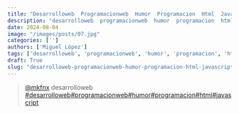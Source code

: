 ```yaml
---
title: "Desarrolloweb  Programacionweb  Humor  Programacion  Html  Javascript"
description: "desarrolloweb  programacionweb  humor  programacion  html  javascript"
date: 2024-08-04
image: "/images/posts/07.jpg"
categories: ['']
authors: ['Miguel López']
tags: ['desarrolloweb', 'programacionweb', 'humor', 'programacion', 'html', 'javascript']
draft: True
slug: "desarrolloweb-programacionweb-humor-programacion-html-javascript"
---
```


<blockquote class="tiktok-embed" cite="{https://www.tiktok.com/@mkfnx/video/7000532170091564294}" data-video-id="7000532170091564294" style="max-width: 605px;min-width: 325px;" > <section> <a target="_blank" title="@mkfnx" href="https://www.tiktok.com/@mkfnx?refer=embed">@mkfnx</a> desarrolloweb   </section> <a title="desarrolloweb" target="_blank" href="https://www.tiktok.com/tag/desarrolloweb?refer=embed">#desarrolloweb</a><a title="programacionweb" target="_blank" href="https://www.tiktok.com/tag/programacionweb?refer=embed">#programacionweb</a><a title="humor" target="_blank" href="https://www.tiktok.com/tag/humor?refer=embed">#humor</a><a title="programacion" target="_blank" href="https://www.tiktok.com/tag/programacion?refer=embed">#programacion</a><a title="html" target="_blank" href="https://www.tiktok.com/tag/html?refer=embed">#html</a><a title="javascript" target="_blank" href="https://www.tiktok.com/tag/javascript?refer=embed">#javascript</a> </blockquote> <script async src="https://www.tiktok.com/embed.js"></script>

